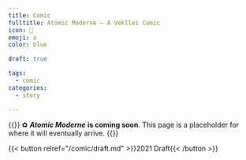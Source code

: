 ```yaml
---
title: Comic
fulltitle: Atomic Moderne — A Vekllei Comic
icon: 💫
emoji: a
color: blue

draft: true

tags:
  - comic
categories:
  - story

---
```

{{<note>}}
✿ ***Atomic Moderne*** **is coming soon**. This page is a placeholder for where it will eventually arrive.
{{</note>}}

{{< button relref="/comic/draft.md" >}}2021 Draft{{< /button >}}
